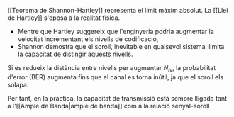 
[[Teorema de Shannon-Hartley]] representa el límit màxim absolut. La [[Llei de Hartley]] s'oposa a la realitat física.

- Mentre que Hartley suggereix que l'enginyeria podria augmentar la velocitat incrementant els nivells de codificació,
- Shannon demostra que el soroll, inevitable en qualsevol sistema, limita la capacitat de distingir aquests nivells. 


Si es redueix la distància entre nivells per augmentar $N_{iv}$​, la probabilitat d'error (BER) augmenta fins que el canal es torna inútil, ja que el soroll els solapa. 

Per tant, en la pràctica, la capacitat de transmissió està sempre lligada tant a l'[[Ample de Banda|ample de banda]] com a la relació senyal-soroll